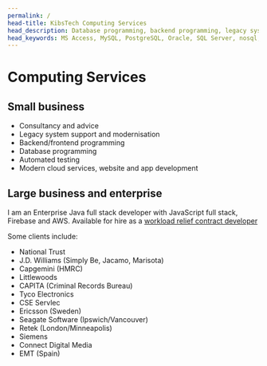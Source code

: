 ```yaml
---
permalink: /
head-title: KibsTech Computing Services
head_description: Database programming, backend programming, legacy systems, desktop applications, testing, websites, cloud, intranet, mobile apps
head_keywords: MS Access, MySQL, PostgreSQL, Oracle, SQL Server, nosql, AWS, java, c, c++, PHP, perl, JavaScript, Fortran, Visual Basic
--- 
```


# Computing Services

<div class="center" style="font-size:2rem; letter-spacing:1.5rem; margin-bottom:1.5rem">
<a href="/database-developer" title="Database application development"><i class="fa fa-database icon-db" ></i></a> 
<a href="/software-developer-retainer" title="Software developer retainer"><i class="fas fa-code icon-retainer" ></i></a> 
<a href="/mobile-app-development" title="Mobile app development"><i class="fas fa-mobile-alt icon-mobile-app"></i></a> 
<a href="/legacy-applications"><i class="far fa-save icon-legacy" title="Legacy application development"></i></a> 
<a href="/web-developer" title="Dynamic web based applications"><i class="far fa-window-maximize icon-dev"></i></a>
<a href="/workload-relief-contractor"  title="Workload Relief Contract Developer"><i class="fas fa-sitemap icon-wlr"></i></a></div>


## Small business

<div class="hmj-home-icon">
<i class="far fa-building"></i>
</div>

- Consultancy and advice
- Legacy system support and modernisation
- Backend/frontend programming
- Database programming
- Automated testing
- Modern cloud services, website and app development


## Large business and enterprise

<div class="hmj-home-icon">
<i class="fas fa-sitemap"></i>
</div>

I am an Enterprise Java full stack developer with JavaScript full stack, Firebase and AWS. Available for hire as a [workload relief contract developer](/workload-relief-contractor)

Some clients include:
- National Trust
- J.D. Williams (Simply Be, Jacamo, Marisota)
- Capgemini (HMRC)
- Littlewoods
- CAPITA (Criminal Records Bureau)
- Tyco Electronics
- CSE Servlec
- Ericsson (Sweden)
- Seagate Software (Ipswich/Vancouver)
- Retek (London/Minneapolis)
- Siemens
- Connect Digital Media
- EMT (Spain)


